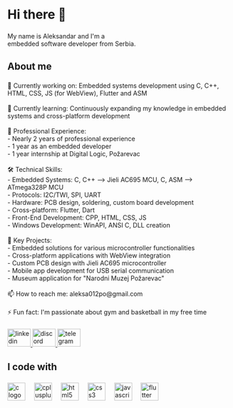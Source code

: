 <h1 align="left">Hi there 👋</h1>

###

<p align="left">My name is Aleksandar and I'm a<br>embedded software developer from Serbia.</p>

###

<h2 align="left">About me</h2>

###

<p align="left">🔭 Currently working on: Embedded systems development using C, C++, HTML, CSS, JS (for WebView), Flutter and ASM<br><br>🌱 Currently learning: Continuously expanding my knowledge in embedded systems and cross-platform development<br><br>💼 Professional Experience:<br>- Nearly 2 years of professional experience<br>- 1 year as an embedded developer<br>- 1 year internship at Digital Logic, Požarevac<br><br>🛠️ Technical Skills:<br>- Embedded Systems: C, C++ --> Jieli AC695 MCU, C, ASM --> ATmega328P MCU<br>- Protocols: I2C/TWI, SPI, UART<br>- Hardware: PCB design, soldering, custom board development<br>- Cross-platform: Flutter, Dart<br>- Front-End Development: CPP, HTML, CSS, JS<br>- Windows Development: WinAPI, ANSI C, DLL creation<br><br>🎯 Key Projects:<br>- Embedded solutions for various microcontroller functionalities<br>- Cross-platform applications with WebView integration<br>- Custom PCB design with Jieli AC695 microcontroller<br>- Mobile app development for USB serial communication<br>- Museum application for "Narodni Muzej Požarevac"<br><br>📫 How to reach me: aleksa012po@gmail.com<br><br>⚡ Fun fact: I'm passionate about gym and basketball in my free time</p>

###

<div align="left">
  <a href="https://www.linkedin.com/in/aleksandar-bogdanovi%C4%87-b3817a223/" target="_blank">
    <img src="https://raw.githubusercontent.com/maurodesouza/profile-readme-generator/master/src/assets/icons/social/linkedin/default.svg" width="52" height="40" alt="linkedin logo"  />
  </a>
  <a href="https://discord.com/users/https://www.linkedin.com/in/aleksandar-bogdanovi%C4%87-b3817a223/" target="_blank">
    <img src="https://raw.githubusercontent.com/maurodesouza/profile-readme-generator/master/src/assets/icons/social/discord/default.svg" width="52" height="40" alt="discord logo"  />
  </a>
  <a href="https://t.me/aleksa012po" target="_blank">
    <img src="https://raw.githubusercontent.com/maurodesouza/profile-readme-generator/master/src/assets/icons/social/telegram/default.svg" width="52" height="40" alt="telegram logo"  />
  </a>
</div>

###

<h2 align="left">I code with</h2>

###

<div align="left">
  <img src="https://cdn.jsdelivr.net/gh/devicons/devicon/icons/c/c-original.svg" height="40" alt="c logo"  />
  <img width="12" />
  <img src="https://cdn.jsdelivr.net/gh/devicons/devicon/icons/cplusplus/cplusplus-original.svg" height="40" alt="cplusplus logo"  />
  <img width="12" />
  <img src="https://cdn.jsdelivr.net/gh/devicons/devicon/icons/html5/html5-original.svg" height="40" alt="html5 logo"  />
  <img width="12" />
  <img src="https://cdn.jsdelivr.net/gh/devicons/devicon/icons/css3/css3-original.svg" height="40" alt="css3 logo"  />
  <img width="12" />
  <img src="https://cdn.jsdelivr.net/gh/devicons/devicon/icons/javascript/javascript-original.svg" height="40" alt="javascript logo"  />
  <img width="12" />
  <img src="https://cdn.jsdelivr.net/gh/devicons/devicon/icons/flutter/flutter-original.svg" height="40" alt="flutter logo"  />
</div>

###
